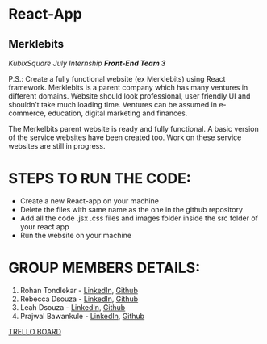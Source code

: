# React-App #
## Merklebits ##

_KubixSquare July Internship_
***Front-End Team 3***

P.S.: Create a fully functional website (ex Merklebits) using React framework. Merklebits is a parent company which has many ventures in different domains. Website should look professional, user friendly UI and shouldn’t take much loading time. Ventures can be assumed in e-commerce, education, digital marketing and finances.

The Merkelbits parent website is ready and fully functional. A basic version of the service websites have been created too. Work on these service websites are still in progress. 

# STEPS TO RUN THE CODE: # 
* Create a new React-app on your machine
* Delete the files with same name as the one in the github repository
* Add all the code .jsx .css  files and images folder inside the src folder of your react app
* Run the website on your machine 
 
# GROUP MEMBERS DETAILS: # 
1. Rohan Tondlekar - [LinkedIn](https://www.linkedin.com/in/rohan-tondlekar-b503ba1b6), [Github](https://github.com/Rohan-Tondlekar)
2. Rebecca Dsouza - [LinkedIn](https://www.linkedin.com/in/rebecca-aurelia-dsouza-22bb541b9/), [Github](https://github.com/rebeccadsouza04)
3. Leah Dsouza - [LinkedIn](https://www.linkedin.com/in/leahdsouza/), [Github](https://github.com/leahdsouza)
4. Prajwal Bawankule - [LinkedIn](https://www.linkedin.com/in/prajwal-bawankule-415b06214), [Github](https://github.com/PrajwalBawankule) 

[TRELLO BOARD](https://trello.com/b/HLo42sus/weekly-schedule)

